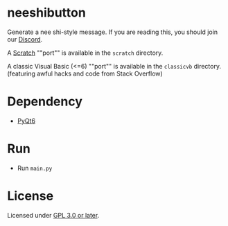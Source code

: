 # neeshibutton

Generate a nee shi-style message. If you are reading this, you should join our [Discord](https://discord.gg/Fyt7Sfrbd3).

A [Scratch](https://scratch.mit.edu/) ""port"" is available in the `scratch` directory.

A classic Visual Basic (<=6) ""port"" is available in the `classicvb` directory. (featuring awful hacks and code from Stack Overflow)

# Dependency

* [PyQt6](https://pypi.org/project/PyQt6/)

# Run

* Run `main.py`

# License

Licensed under [GPL 3.0 or later](https://www.gnu.org/licenses/gpl-3.0).
